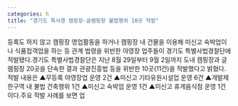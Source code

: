 ```yaml
---
categories: h
title: "경기도 특사경 캠핑장·글램핑장 불법행위 10곳 적발"
---
```

등록도 하지 않고 캠핑장 영업활동을 하거나 캠핑장 내 건물을 이용해 미신고 숙박업이나 식품접객업을 하는 등 관계 법령을 위반한 야영장 업주들이 경기도 특별사법경찰단에 적발됐다.경기도 특별사법경찰단은 지난 8월 29일부터 9월 2일까지 도내 캠핑장과 글램핑장 20곳을 단속한 결과 관광진흥법 등을 위반한 10곳(11건)을 적발했다고 밝혔다.적발 내용은 ▲무등록 야영장업 운영 2건 ▲미신고 기타유원시설업 운영 6건 ▲개발제한구역 내 불법 건축행위 1건 ▲미신고 숙박업 운영 1건 ▲미신고 휴게음식점 운영 1건이다.주요 적발 사례를 보면 업